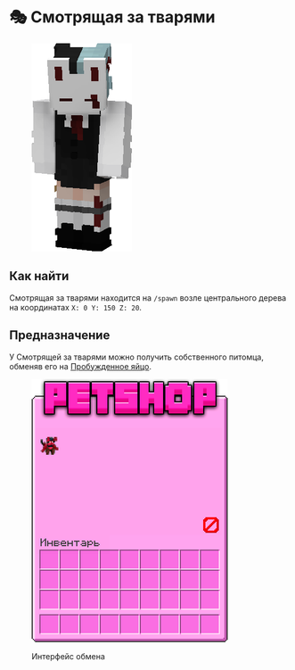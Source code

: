 # 🎭 Смотрящая за тварями

<figure><img src="../../../.gitbook/assets/caretaker.png" alt=""><figcaption></figcaption></figure>

## Как найти

Смотрящая за тварями находится на `/spawn` возле центрального дерева на координатах `X: 0 Y: 150 Z: 20`.

## Предназначение

У Смотрящей за тварями можно получить собственного питомца, обменяв его на [Пробужденное яйцо](../../materialy/awakened\_core.md).

<figure><img src="../../../.gitbook/assets/petshopgui@2x.png" alt=""><figcaption><p>Интерфейс обмена</p></figcaption></figure>

